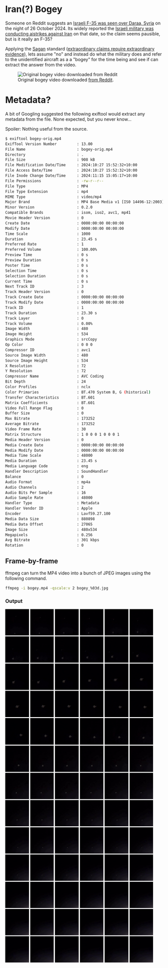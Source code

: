 # Iran(?) Bogey
Someone on Reddit suggests an [Israeli F-35 was seen over Daraa, Syria](https://www.reddit.com/r/aviation/comments/1gcaxaj/israeli_f35_seen_over_daraa_syria_26_oct_2024/) on the night of 26 October 2024. Its widely reported the [Israeli military was conducting aistrikes against Iran](https://en.wikipedia.org/wiki/October_2024_Israeli_strikes_on_Iran) on that date, so the claim seems pausible, but is it really an F-35? 

Applying the [Sagan](https://en.wikipedia.org/wiki/Carl_Sagan) standard ([extraordinary claims require extraordinary evidence](https://en.wikipedia.org/wiki/Extraordinary_claims_require_extraordinary_evidence)), lets assume "no" and instead do what the military does and refer to the unidentified aircraft as a a "bogey" for the time being and see if can extract the answer from the video.

<figure>
    <img src="./ffmpeg-out/readme-bogey_010.png"
         alt="Original bogey video downloaded from Reddit">
    <figcaption>Original bogey video downloaded <a href="https://www.reddit.com/r/aviation/comments/1gcaxaj/israeli_f35_seen_over_daraa_syria_26_oct_2024/">from Reddit</a>.</figcaption>
</figure>

# Metadata?
A bit of Googling suggested the following exiftool would extract any metadata from the file. None expected, but you never know...

Spoiler: Nothing useful from the source.
 
```bash
$ exiftool bogey-orig.mp4
ExifTool Version Number         : 13.00
File Name                       : bogey-orig.mp4
Directory                       : .
File Size                       : 908 kB
File Modification Date/Time     : 2024:10:27 15:52:32+10:00
File Access Date/Time           : 2024:10:27 15:52:32+10:00
File Inode Change Date/Time     : 2024:11:15 15:05:17+10:00
File Permissions                : -rw-r--r--
File Type                       : MP4
File Type Extension             : mp4
MIME Type                       : video/mp4
Major Brand                     : MP4 Base Media v1 [IS0 14496-12:2003]
Minor Version                   : 0.2.0
Compatible Brands               : isom, iso2, avc1, mp41
Movie Header Version            : 0
Create Date                     : 0000:00:00 00:00:00
Modify Date                     : 0000:00:00 00:00:00
Time Scale                      : 1000
Duration                        : 23.45 s
Preferred Rate                  : 1
Preferred Volume                : 100.00%
Preview Time                    : 0 s
Preview Duration                : 0 s
Poster Time                     : 0 s
Selection Time                  : 0 s
Selection Duration              : 0 s
Current Time                    : 0 s
Next Track ID                   : 3
Track Header Version            : 0
Track Create Date               : 0000:00:00 00:00:00
Track Modify Date               : 0000:00:00 00:00:00
Track ID                        : 1
Track Duration                  : 23.30 s
Track Layer                     : 0
Track Volume                    : 0.00%
Image Width                     : 480
Image Height                    : 534
Graphics Mode                   : srcCopy
Op Color                        : 0 0 0
Compressor ID                   : avc1
Source Image Width              : 480
Source Image Height             : 534
X Resolution                    : 72
Y Resolution                    : 72
Compressor Name                 : AVC Coding
Bit Depth                       : 24
Color Profiles                  : nclx
Color Primaries                 : BT.470 System B, G (historical)
Transfer Characteristics        : BT.601
Matrix Coefficients             : BT.601
Video Full Range Flag           : 0
Buffer Size                     : 0
Max Bitrate                     : 173252
Average Bitrate                 : 173252
Video Frame Rate                : 30
Matrix Structure                : 1 0 0 0 1 0 0 0 1
Media Header Version            : 0
Media Create Date               : 0000:00:00 00:00:00
Media Modify Date               : 0000:00:00 00:00:00
Media Time Scale                : 48000
Media Duration                  : 23.45 s
Media Language Code             : eng
Handler Description             : SoundHandler
Balance                         : 0
Audio Format                    : mp4a
Audio Channels                  : 2
Audio Bits Per Sample           : 16
Audio Sample Rate               : 48000
Handler Type                    : Metadata
Handler Vendor ID               : Apple
Encoder                         : Lavf59.27.100
Media Data Size                 : 880898
Media Data Offset               : 27065
Image Size                      : 480x534
Megapixels                      : 0.256
Avg Bitrate                     : 301 kbps
Rotation                        : 0
```

## Frame-by-frame
ffmpeg can turn the MP4 video into a bunch of JPEG images using the following command.

```bash
ffmpeg -i bogey.mp4 -qscale:v 2 bogey_%03d.jpg
```
### Output
<img src="./ffmpeg-out/bogey_001.jpg" width="15%" alt="bogey_001.jpg"/> <img src="./ffmpeg-out/bogey_002.jpg" width="15%" alt="bogey_002.jpg"/> <img src="./ffmpeg-out/bogey_003.jpg" width="15%" alt="bogey_003.jpg"/> <img src="./ffmpeg-out/bogey_004.jpg" width="15%" alt="bogey_004.jpg"/> <img src="./ffmpeg-out/bogey_005.jpg" width="15%" alt="bogey_005.jpg"/> <img src="./ffmpeg-out/bogey_006.jpg" width="15%" alt="bogey_006.jpg"/> <img src="./ffmpeg-out/bogey_007.jpg" width="15%" alt="bogey_007.jpg"/> <img src="./ffmpeg-out/bogey_008.jpg" width="15%" alt="bogey_008.jpg"/> <img src="./ffmpeg-out/bogey_009.jpg" width="15%" alt="bogey_009.jpg"/> <img src="./ffmpeg-out/bogey_010.jpg" width="15%" alt="bogey_010.jpg"/> <img src="./ffmpeg-out/bogey_011.jpg" width="15%" alt="bogey_011.jpg"/> <img src="./ffmpeg-out/bogey_012.jpg" width="15%" alt="bogey_012.jpg"/> <img src="./ffmpeg-out/bogey_013.jpg" width="15%" alt="bogey_013.jpg"/> <img src="./ffmpeg-out/bogey_014.jpg" width="15%" alt="bogey_014.jpg"/> <img src="./ffmpeg-out/bogey_015.jpg" width="15%" alt="bogey_015.jpg"/> <img src="./ffmpeg-out/bogey_016.jpg" width="15%" alt="bogey_016.jpg"/> <img src="./ffmpeg-out/bogey_017.jpg" width="15%" alt="bogey_017.jpg"/> <img src="./ffmpeg-out/bogey_018.jpg" width="15%" alt="bogey_018.jpg"/> <img src="./ffmpeg-out/bogey_019.jpg" width="15%" alt="bogey_019.jpg"/> <img src="./ffmpeg-out/bogey_020.jpg" width="15%" alt="bogey_020.jpg"/> <img src="./ffmpeg-out/bogey_021.jpg" width="15%" alt="bogey_021.jpg"/> <img src="./ffmpeg-out/bogey_022.jpg" width="15%" alt="bogey_022.jpg"/> <img src="./ffmpeg-out/bogey_023.jpg" width="15%" alt="bogey_023.jpg"/> <img src="./ffmpeg-out/bogey_024.jpg" width="15%" alt="bogey_024.jpg"/> <img src="./ffmpeg-out/bogey_025.jpg" width="15%" alt="bogey_025.jpg"/> <img src="./ffmpeg-out/bogey_026.jpg" width="15%" alt="bogey_026.jpg"/> <img src="./ffmpeg-out/bogey_027.jpg" width="15%" alt="bogey_027.jpg"/> <img src="./ffmpeg-out/bogey_028.jpg" width="15%" alt="bogey_028.jpg"/> <img src="./ffmpeg-out/bogey_029.jpg" width="15%" alt="bogey_029.jpg"/> <img src="./ffmpeg-out/bogey_030.jpg" width="15%" alt="bogey_030.jpg"/> <img src="./ffmpeg-out/bogey_031.jpg" width="15%" alt="bogey_031.jpg"/> <img src="./ffmpeg-out/bogey_032.jpg" width="15%" alt="bogey_032.jpg"/> <img src="./ffmpeg-out/bogey_033.jpg" width="15%" alt="bogey_033.jpg"/> <img src="./ffmpeg-out/bogey_034.jpg" width="15%" alt="bogey_034.jpg"/> <img src="./ffmpeg-out/bogey_035.jpg" width="15%" alt="bogey_035.jpg"/> <img src="./ffmpeg-out/bogey_036.jpg" width="15%" alt="bogey_036.jpg"/> <img src="./ffmpeg-out/bogey_037.jpg" width="15%" alt="bogey_037.jpg"/> <img src="./ffmpeg-out/bogey_038.jpg" width="15%" alt="bogey_038.jpg"/> <img src="./ffmpeg-out/bogey_039.jpg" width="15%" alt="bogey_039.jpg"/> <img src="./ffmpeg-out/bogey_040.jpg" width="15%" alt="bogey_040.jpg"/> <img src="./ffmpeg-out/bogey_041.jpg" width="15%" alt="bogey_041.jpg"/> <img src="./ffmpeg-out/bogey_042.jpg" width="15%" alt="bogey_042.jpg"/> <img src="./ffmpeg-out/bogey_043.jpg" width="15%" alt="bogey_043.jpg"/> <img src="./ffmpeg-out/bogey_044.jpg" width="15%" alt="bogey_044.jpg"/> <img src="./ffmpeg-out/bogey_045.jpg" width="15%" alt="bogey_045.jpg"/> <img src="./ffmpeg-out/bogey_046.jpg" width="15%" alt="bogey_046.jpg"/> <img src="./ffmpeg-out/bogey_047.jpg" width="15%" alt="bogey_047.jpg"/> <img src="./ffmpeg-out/bogey_048.jpg" width="15%" alt="bogey_048.jpg"/> <img src="./ffmpeg-out/bogey_049.jpg" width="15%" alt="bogey_049.jpg"/> <img src="./ffmpeg-out/bogey_050.jpg" width="15%" alt="bogey_050.jpg"/> <img src="./ffmpeg-out/bogey_051.jpg" width="15%" alt="bogey_051.jpg"/> <img src="./ffmpeg-out/bogey_052.jpg" width="15%" alt="bogey_052.jpg"/> <img src="./ffmpeg-out/bogey_053.jpg" width="15%" alt="bogey_053.jpg"/> <img src="./ffmpeg-out/bogey_054.jpg" width="15%" alt="bogey_054.jpg"/> <img src="./ffmpeg-out/bogey_055.jpg" width="15%" alt="bogey_055.jpg"/> <img src="./ffmpeg-out/bogey_056.jpg" width="15%" alt="bogey_056.jpg"/> <img src="./ffmpeg-out/bogey_057.jpg" width="15%" alt="bogey_057.jpg"/> <img src="./ffmpeg-out/bogey_058.jpg" width="15%" alt="bogey_058.jpg"/> <img src="./ffmpeg-out/bogey_059.jpg" width="15%" alt="bogey_059.jpg"/> <img src="./ffmpeg-out/bogey_060.jpg" width="15%" alt="bogey_060.jpg"/> <img src="./ffmpeg-out/bogey_061.jpg" width="15%" alt="bogey_061.jpg"/> <img src="./ffmpeg-out/bogey_062.jpg" width="15%" alt="bogey_062.jpg"/> <img src="./ffmpeg-out/bogey_063.jpg" width="15%" alt="bogey_063.jpg"/> <img src="./ffmpeg-out/bogey_064.jpg" width="15%" alt="bogey_064.jpg"/> <img src="./ffmpeg-out/bogey_065.jpg" width="15%" alt="bogey_065.jpg"/> <img src="./ffmpeg-out/bogey_066.jpg" width="15%" alt="bogey_066.jpg"/> <img src="./ffmpeg-out/bogey_067.jpg" width="15%" alt="bogey_067.jpg"/> <img src="./ffmpeg-out/bogey_068.jpg" width="15%" alt="bogey_068.jpg"/> <img src="./ffmpeg-out/bogey_069.jpg" width="15%" alt="bogey_069.jpg"/> <img src="./ffmpeg-out/bogey_070.jpg" width="15%" alt="bogey_070.jpg"/> <img src="./ffmpeg-out/bogey_071.jpg" width="15%" alt="bogey_071.jpg"/> <img src="./ffmpeg-out/bogey_072.jpg" width="15%" alt="bogey_072.jpg"/> <img src="./ffmpeg-out/bogey_073.jpg" width="15%" alt="bogey_073.jpg"/> <img src="./ffmpeg-out/bogey_074.jpg" width="15%" alt="bogey_074.jpg"/> <img src="./ffmpeg-out/bogey_075.jpg" width="15%" alt="bogey_075.jpg"/> <img src="./ffmpeg-out/bogey_076.jpg" width="15%" alt="bogey_076.jpg"/> <img src="./ffmpeg-out/bogey_077.jpg" width="15%" alt="bogey_077.jpg"/> <img src="./ffmpeg-out/bogey_078.jpg" width="15%" alt="bogey_078.jpg"/>
